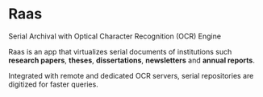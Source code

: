 Raas
====

Serial Archival with Optical Character Recognition (OCR) Engine

Raas is an app that virtualizes serial documents of institutions such **research papers**, **theses**, **dissertations**, **newsletters** and **annual reports**.

Integrated with remote and dedicated OCR servers, serial repositories are digitized for faster queries.
